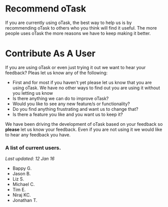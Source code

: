 # Recommend oTask
If you are currently using oTask, the best way to help us is by recommending oTask to others who you think will find it useful. The more people uses oTask the more reasons we have to keep making it better.

# Contribute As A User

If you are using oTask or even just trying it out we want to hear your feedback? Pleas let us know any of the following:

- First and for most if you haven't yet please let us know that you are using oTask. We have no other ways to find out you are using it without you letting us know
- Is there anything we can do to improve oTask?
- Would you like to see any new feature/s or functionality?
- Do you find anything frustrating and want us to change that?
- Is there a feature you like and you want us to keep it?

We have been driving the development of oTask based on your feedback so **please** let us know your feedback. Even if you are not using it we would like to hear any feedback you have.

### A list of current users.

*Last updated: 12 Jan 16*

- Bappy G.
- Jason B.
- Liz S.
- Michael C.
- Tim E.
- Niraj KC.
- Jonathan T.





